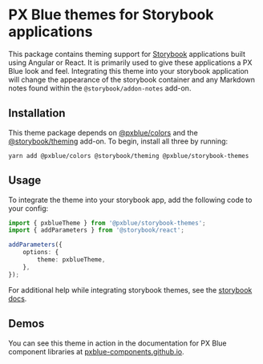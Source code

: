 # PX Blue themes for Storybook applications

This package contains theming support for [Storybook](https://storybook.js.org/) applications built using Angular or React. It is primarily used to give these applications a PX Blue look and feel. Integrating this theme into your storybook application will change the appearance of the storybook container and any Markdown notes found within the `@storybook/addon-notes` add-on.

## Installation

This theme package depends on [@pxblue/colors](https://www.npmjs.com/package/@pxblue/colors) and the [@storybook/theming](https://www.npmjs.com/package/@storybook/theming) add-on. To begin, install all three by running:

```
yarn add @pxblue/colors @storybook/theming @pxblue/storybook-themes
```

## Usage

To integrate the theme into your storybook app, add the following code to your config:

```typescript
import { pxblueTheme } from '@pxblue/storybook-themes';
import { addParameters } from '@storybook/react';

addParameters({
    options: {
        theme: pxblueTheme,
    },
});
```

For additional help while integrating storybook themes, see the [storybook docs](https://storybook.js.org/docs/configurations/theming/).

## Demos

You can see this theme in action in the documentation for PX Blue component libraries at [pxblue-components.github.io](https://pxblue-components.github.io).
